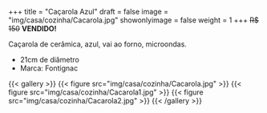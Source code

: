 +++
title = "Caçarola Azul"
draft = false
image = "img/casa/cozinha/Cacarola.jpg"
showonlyimage = false
weight = 1
+++
<span class="sold">~~R$ 150~~</span> **VENDIDO!**

<!--more-->

Caçarola de cerâmica, azul, vai ao forno, microondas.

- 21cm de diâmetro
- Marca: Fontignac


{{< gallery >}}
{{< figure src="img/casa/cozinha/Cacarola.jpg" >}}
{{< figure src="img/casa/cozinha/Cacarola1.jpg" >}}
{{< figure src="img/casa/cozinha/Cacarola2.jpg" >}}
{{< /gallery >}}

